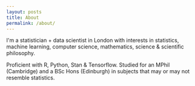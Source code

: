 ```yaml
---
layout: posts
title: About
permalink: /about/
---
```


I'm a statistician + data scientist in London with interests in statistics, machine learning, computer science, mathematics, science & scientific philosophy.

Proficient with R, Python, Stan & Tensorflow. Studied for an MPhil (Cambridge) and a BSc Hons (Edinburgh) in subjects that may or may not resemble statistics.